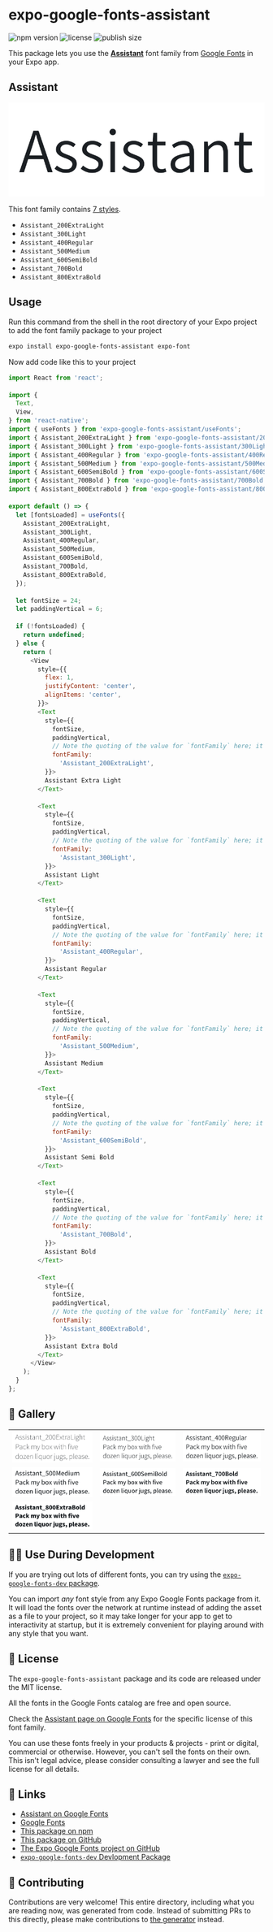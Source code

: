 # expo-google-fonts-assistant

![npm version](https://flat.badgen.net/npm/v/expo-google-fonts-assistant)
![license](https://flat.badgen.net/github/license/expo/google-fonts)
![publish size](https://flat.badgen.net/packagephobia/install/expo-google-fonts-assistant)

This package lets you use the [**Assistant**](https://fonts.google.com/specimen/Assistant) font family from [Google Fonts](https://fonts.google.com/) in your Expo app.

## Assistant

![Assistant](./font-family.png)

This font family contains [7 styles](#-gallery).

- `Assistant_200ExtraLight`
- `Assistant_300Light`
- `Assistant_400Regular`
- `Assistant_500Medium`
- `Assistant_600SemiBold`
- `Assistant_700Bold`
- `Assistant_800ExtraBold`

## Usage

Run this command from the shell in the root directory of your Expo project to add the font family package to your project
```sh
expo install expo-google-fonts-assistant expo-font
```

Now add code like this to your project
```js
import React from 'react';

import {
  Text,
  View,
} from 'react-native';
import { useFonts } from 'expo-google-fonts-assistant/useFonts';
import { Assistant_200ExtraLight } from 'expo-google-fonts-assistant/200ExtraLight';
import { Assistant_300Light } from 'expo-google-fonts-assistant/300Light';
import { Assistant_400Regular } from 'expo-google-fonts-assistant/400Regular';
import { Assistant_500Medium } from 'expo-google-fonts-assistant/500Medium';
import { Assistant_600SemiBold } from 'expo-google-fonts-assistant/600SemiBold';
import { Assistant_700Bold } from 'expo-google-fonts-assistant/700Bold';
import { Assistant_800ExtraBold } from 'expo-google-fonts-assistant/800ExtraBold';

export default () => {
  let [fontsLoaded] = useFonts({
    Assistant_200ExtraLight,
    Assistant_300Light,
    Assistant_400Regular,
    Assistant_500Medium,
    Assistant_600SemiBold,
    Assistant_700Bold,
    Assistant_800ExtraBold,
  });

  let fontSize = 24;
  let paddingVertical = 6;

  if (!fontsLoaded) {
    return undefined;
  } else {
    return (
      <View
        style={{
          flex: 1,
          justifyContent: 'center',
          alignItems: 'center',
        }}>
        <Text
          style={{
            fontSize,
            paddingVertical,
            // Note the quoting of the value for `fontFamily` here; it expects a string!
            fontFamily:
              'Assistant_200ExtraLight',
          }}>
          Assistant Extra Light
        </Text>

        <Text
          style={{
            fontSize,
            paddingVertical,
            // Note the quoting of the value for `fontFamily` here; it expects a string!
            fontFamily:
              'Assistant_300Light',
          }}>
          Assistant Light
        </Text>

        <Text
          style={{
            fontSize,
            paddingVertical,
            // Note the quoting of the value for `fontFamily` here; it expects a string!
            fontFamily:
              'Assistant_400Regular',
          }}>
          Assistant Regular
        </Text>

        <Text
          style={{
            fontSize,
            paddingVertical,
            // Note the quoting of the value for `fontFamily` here; it expects a string!
            fontFamily:
              'Assistant_500Medium',
          }}>
          Assistant Medium
        </Text>

        <Text
          style={{
            fontSize,
            paddingVertical,
            // Note the quoting of the value for `fontFamily` here; it expects a string!
            fontFamily:
              'Assistant_600SemiBold',
          }}>
          Assistant Semi Bold
        </Text>

        <Text
          style={{
            fontSize,
            paddingVertical,
            // Note the quoting of the value for `fontFamily` here; it expects a string!
            fontFamily:
              'Assistant_700Bold',
          }}>
          Assistant Bold
        </Text>

        <Text
          style={{
            fontSize,
            paddingVertical,
            // Note the quoting of the value for `fontFamily` here; it expects a string!
            fontFamily:
              'Assistant_800ExtraBold',
          }}>
          Assistant Extra Bold
        </Text>
      </View>
    );
  }
};

```

## 🔡 Gallery


||||
|-|-|-|
|![Assistant_200ExtraLight](.//200ExtraLight/Assistant_200ExtraLight.ttf.png)|![Assistant_300Light](.//300Light/Assistant_300Light.ttf.png)|![Assistant_400Regular](.//400Regular/Assistant_400Regular.ttf.png)||
|![Assistant_500Medium](.//500Medium/Assistant_500Medium.ttf.png)|![Assistant_600SemiBold](.//600SemiBold/Assistant_600SemiBold.ttf.png)|![Assistant_700Bold](.//700Bold/Assistant_700Bold.ttf.png)||
|![Assistant_800ExtraBold](.//800ExtraBold/Assistant_800ExtraBold.ttf.png)||||


## 👩‍💻 Use During Development

If you are trying out lots of different fonts, you can try using the [`expo-google-fonts-dev` package](https://github.com/freeboub/google-fonts/tree/master/font-packages/dev#readme).

You can import *any* font style from any Expo Google Fonts package from it. It will load the fonts
over the network at runtime instead of adding the asset as a file to your project, so it may take longer
for your app to get to interactivity at startup, but it is extremely convenient
for playing around with any style that you want.

## 📖 License

The `expo-google-fonts-assistant` package and its code are released under the MIT license.

All the fonts in the Google Fonts catalog are free and open source.

Check the [Assistant page on Google Fonts](https://fonts.google.com/specimen/Assistant) for the specific license of this font family.

You can use these fonts freely in your products & projects - print or digital, commercial or otherwise. However, you can't sell the fonts on their own. This isn't legal advice, please consider consulting a lawyer and see the full license for all details.

## 🔗 Links

- [Assistant on Google Fonts](https://fonts.google.com/specimen/Assistant)
- [Google Fonts](https://fonts.google.com/)
- [This package on npm](https://www.npmjs.com/package/expo-google-fonts-assistant)
- [This package on GitHub](https://github.com/freeboub/google-fonts/tree/master/font-packages/assistant)
- [The Expo Google Fonts project on GitHub](https://github.com/freeboub/google-fonts)
- [`expo-google-fonts-dev` Devlopment Package](https://github.com/freeboub/google-fonts/tree/master/font-packages/dev)

## 🤝 Contributing

Contributions are very welcome! This entire directory, including what you are reading now, was generated from code. Instead of submitting PRs to this directly, please make contributions to [the generator](https://github.com/freeboub/google-fonts/tree/master/packages/generator) instead.
